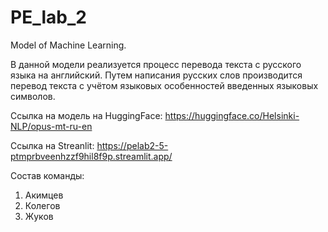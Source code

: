 # PE_lab_2
Model of Machine Learning.

В данной модели реализуется процесс перевода текста с русского языка на английский. Путем написания русских слов производится перевод текста с учётом языковых особенностей введенных языковых символов.

Ссылка на модель на HuggingFace: https://huggingface.co/Helsinki-NLP/opus-mt-ru-en

Ссылка на Streanlit: https://pelab2-5-ptmprbveenhzzf9hil8f9p.streamlit.app/

Состав команды: 
1. Акимцев
2. Колегов
3. Жуков
